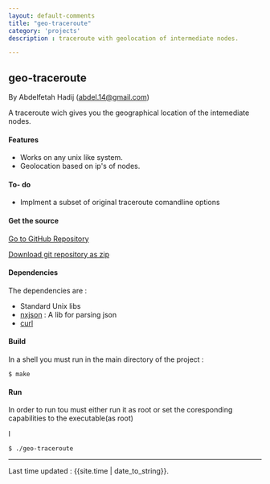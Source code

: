 ```yaml
---
layout: default-comments
title: "geo-traceroute"
category: 'projects'
description : traceroute with geolocation of intermediate nodes.

---
```

## geo-traceroute
By Abdelfetah Hadij \(<abdel.14@gmail.com>\)

A traceroute wich gives you the geographical location of the intemediate nodes.



#### Features

* Works on any unix like system.
* Geolocation based on ip's of nodes.

#### To- do 
* Implment  a subset of original traceroute comandline options


#### Get the source

[Go to GitHub Repository](http://github.com/abdelix/geo-traceroute)
  
  
[Download git repository as zip](https://github.com/abdelix/geo-traceroute/archive/master.zip)

#### Dependencies

The dependencies are :
* Standard Unix libs
* [nxjson](https://bitbucket.org/yarosla/nxjson/overview) : A lib for parsing json
* [curl](http://curl.haxx.se/‎)


#### Build

In a shell you must run in the main directory of the project :
	
	$ make


#### Run
In order to run tou must either run it as root or set the coresponding capabilities to the executable(as root)

I

	$ ./geo-traceroute

---------------------
    
Last time updated : {{site.time | date_to_string}}.


